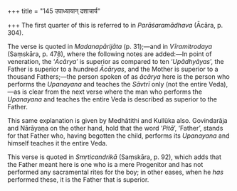 +++
title = "145 उपाध्यायान् दशाचार्य"

+++
The first quarter of this is referred to in *Parāśaramādhava* (Ācāra, p.
304).

The verse is quoted in *Madanapārijāta* (p. 31);—and in *Vīramitrodaya*
(Saṃskāra, p. 478), where the following notes are added:—In point of
veneration, the ‘*Ācārya*’ is superior as compared to ten
‘*Upādhyāyas*’, the Father is superior to a hundred *Ācāryas*, and the
Mother is superior to a thousand Fathers;—the person spoken of as
*ācārya* here is the person who performs the *Upanayana* and teaches the
*Sāvtrī* only (not the entire Veda),—as is clear from the next verse
where the man who performs the *Upanayana* and teaches the entire Veda
is described as superior to the Father.

This same explanation is given by Medhātithi and Kullūka also.
Govindarāja and Nārāyaṇa on the other hand, hold that the word ‘*Pitā*’,
‘Father’, stands for that Father who, having begotten the child,
performs its *Upanayana* and himself teaches it the entire Veda.

This verse is quoted in *Smṛticandrikā* (Saṃskāra, p. 92), which adds
that the Father meant here is one who is a mere Progenitor and has not
performed any sacramental rites for the boy; in other eases, when he
*has* performed these, it is the Father that is superior.


